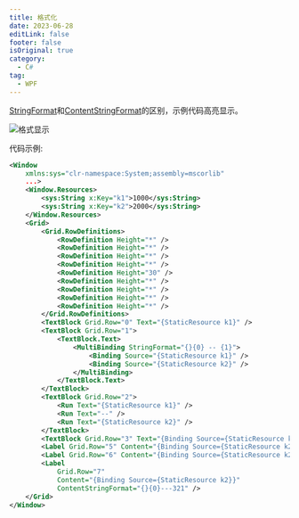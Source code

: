 ```yaml
---
title: 格式化
date: 2023-06-28
editLink: false
footer: false
isOriginal: true
category:
  - C#
tag:
  - WPF
---
```


[StringFormat](https://learn.microsoft.com/zh-cn/dotnet/api/system.windows.data.bindingbase.stringformat?view=windowsdesktop-7.0)和[ContentStringFormat](https://learn.microsoft.com/zh-cn/dotnet/api/system.windows.controls.contentcontrol.contentstringformat?view=windowsdesktop-7.0)的区别，示例代码高亮显示。

![格式显示](https://image.ilyl.life:8443/wpf/stringformat.png)

代码示例:

```xml {34,36}
<Window
    xmlns:sys="clr-namespace:System;assembly=mscorlib"
    ...>
    <Window.Resources>
        <sys:String x:Key="k1">1000</sys:String>
        <sys:String x:Key="k2">2000</sys:String>
    </Window.Resources>
    <Grid>
        <Grid.RowDefinitions>
            <RowDefinition Height="*" />
            <RowDefinition Height="*" />
            <RowDefinition Height="*" />
            <RowDefinition Height="*" />
            <RowDefinition Height="30" />
            <RowDefinition Height="*" />
            <RowDefinition Height="*" />
            <RowDefinition Height="*" />
            <RowDefinition Height="*" />
        </Grid.RowDefinitions>
        <TextBlock Grid.Row="0" Text="{StaticResource k1}" />
        <TextBlock Grid.Row="1">
            <TextBlock.Text>
                <MultiBinding StringFormat="{}{0} -- {1}">
                    <Binding Source="{StaticResource k1}" />
                    <Binding Source="{StaticResource k2}" />
                </MultiBinding>
            </TextBlock.Text>
        </TextBlock>
        <TextBlock Grid.Row="2">
            <Run Text="{StaticResource k1}" />
            <Run Text="--" />
            <Run Text="{StaticResource k2}" />
        </TextBlock>
        <TextBlock Grid.Row="3" Text="{Binding Source={StaticResource k1}, StringFormat={}{0} -- 123}" />
        <Label Grid.Row="5" Content="{Binding Source={StaticResource k2}, StringFormat={}{0}}" />
        <Label Grid.Row="6" Content="{Binding Source={StaticResource k2}, StringFormat={}{0}---321}" />
        <Label
            Grid.Row="7"
            Content="{Binding Source={StaticResource k2}}"
            ContentStringFormat="{}{0}---321" />
    </Grid>
</Window>
```
